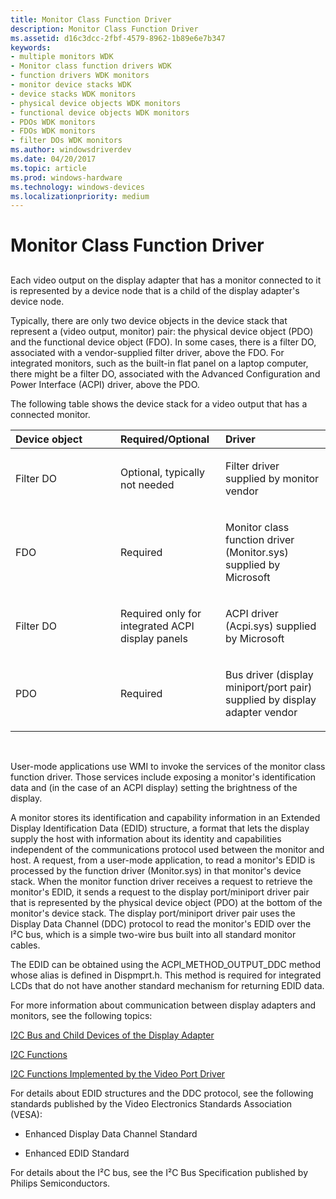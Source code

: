 ```yaml
---
title: Monitor Class Function Driver
description: Monitor Class Function Driver
ms.assetid: d16c3dcc-2fbf-4579-8962-1b89e6e7b347
keywords:
- multiple monitors WDK
- Monitor class function drivers WDK
- function drivers WDK monitors
- monitor device stacks WDK
- device stacks WDK monitors
- physical device objects WDK monitors
- functional device objects WDK monitors
- PDOs WDK monitors
- FDOs WDK monitors
- filter DOs WDK monitors
ms.author: windowsdriverdev
ms.date: 04/20/2017
ms.topic: article
ms.prod: windows-hardware
ms.technology: windows-devices
ms.localizationpriority: medium
---
```


# Monitor Class Function Driver


## <span id="ddk_monitor_class_function_driver_gg"></span><span id="DDK_MONITOR_CLASS_FUNCTION_DRIVER_GG"></span>


Each video output on the display adapter that has a monitor connected to it is represented by a device node that is a child of the display adapter's device node.

Typically, there are only two device objects in the device stack that represent a (video output, monitor) pair: the physical device object (PDO) and the functional device object (FDO). In some cases, there is a filter DO, associated with a vendor-supplied filter driver, above the FDO. For integrated monitors, such as the built-in flat panel on a laptop computer, there might be a filter DO, associated with the Advanced Configuration and Power Interface (ACPI) driver, above the PDO.

The following table shows the device stack for a video output that has a connected monitor.

<table>
<colgroup>
<col width="33%" />
<col width="33%" />
<col width="33%" />
</colgroup>
<thead>
<tr class="header">
<th align="left">Device object</th>
<th align="left">Required/Optional</th>
<th align="left">Driver</th>
</tr>
</thead>
<tbody>
<tr class="odd">
<td align="left"><p>Filter DO</p></td>
<td align="left"><p>Optional, typically not needed</p></td>
<td align="left"><p>Filter driver supplied by monitor vendor</p></td>
</tr>
<tr class="even">
<td align="left"><p>FDO</p></td>
<td align="left"><p>Required</p></td>
<td align="left"><p>Monitor class function driver (Monitor.sys) supplied by Microsoft</p></td>
</tr>
<tr class="odd">
<td align="left"><p>Filter DO</p></td>
<td align="left"><p>Required only for integrated ACPI display panels</p></td>
<td align="left"><p>ACPI driver (Acpi.sys) supplied by Microsoft</p></td>
</tr>
<tr class="even">
<td align="left"><p>PDO</p></td>
<td align="left"><p>Required</p></td>
<td align="left"><p>Bus driver (display miniport/port pair) supplied by display adapter vendor</p></td>
</tr>
</tbody>
</table>

 

User-mode applications use WMI to invoke the services of the monitor class function driver. Those services include exposing a monitor's identification data and (in the case of an ACPI display) setting the brightness of the display.

A monitor stores its identification and capability information in an Extended Display Identification Data (EDID) structure, a format that lets the display supply the host with information about its identity and capabilities independent of the communications protocol used between the monitor and host. A request, from a user-mode application, to read a monitor's EDID is processed by the function driver (Monitor.sys) in that monitor's device stack. When the monitor function driver receives a request to retrieve the monitor's EDID, it sends a request to the display port/miniport driver pair that is represented by the physical device object (PDO) at the bottom of the monitor's device stack. The display port/miniport driver pair uses the Display Data Channel (DDC) protocol to read the monitor's EDID over the I²C bus, which is a simple two-wire bus built into all standard monitor cables.

The EDID can be obtained using the ACPI\_METHOD\_OUTPUT\_DDC method whose alias is defined in Dispmprt.h. This method is required for integrated LCDs that do not have another standard mechanism for returning EDID data.

For more information about communication between display adapters and monitors, see the following topics:

[I2C Bus and Child Devices of the Display Adapter](i2c-bus-and-child-devices-of-the-display-adapter.md)

[I2C Functions](https://msdn.microsoft.com/library/windows/hardware/ff567383)

[I2C Functions Implemented by the Video Port Driver](https://msdn.microsoft.com/library/windows/hardware/ff567384)

For details about EDID structures and the DDC protocol, see the following standards published by the Video Electronics Standards Association (VESA):

-   Enhanced Display Data Channel Standard

-   Enhanced EDID Standard

For details about the I²C bus, see the I²C Bus Specification published by Philips Semiconductors.

 

 





